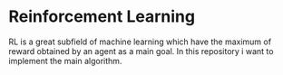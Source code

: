 # Reinforcement Learning

RL is a great subfield of machine learning which have the maximum of reward obtained by an agent as a main goal. In this repository i want to implement the main algorithm.